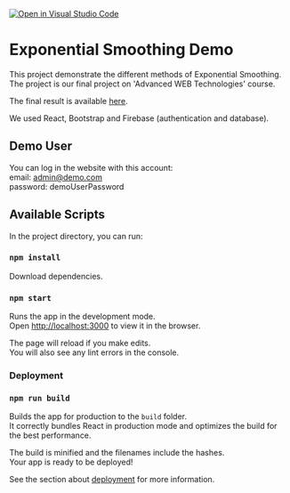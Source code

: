 [![Open in Visual Studio Code](https://open.vscode.dev/badges/open-in-vscode.svg)](https://open.vscode.dev/organization/repository)

# Exponential Smoothing Demo

This project demonstrate the different methods of Exponential Smoothing.
The project is our final project on 'Advanced WEB Technologies' course.

The final result is available [here](https://exp-demo-6a3ed.web.app/).

We used React, Bootstrap and Firebase (authentication and database).

## Demo User

You can log in the website with this account:\
email: admin@demo.com \
password: demoUserPassword

## Available Scripts

In the project directory, you can run:

### `npm install`

Download dependencies.

### `npm start`

Runs the app in the development mode.\
Open [http://localhost:3000](http://localhost:3000) to view it in the browser.

The page will reload if you make edits.\
You will also see any lint errors in the console.

### Deployment

### `npm run build`

Builds the app for production to the `build` folder.\
It correctly bundles React in production mode and optimizes the build for the best performance.

The build is minified and the filenames include the hashes.\
Your app is ready to be deployed!

See the section about [deployment](https://facebook.github.io/create-react-app/docs/deployment) for more information.
